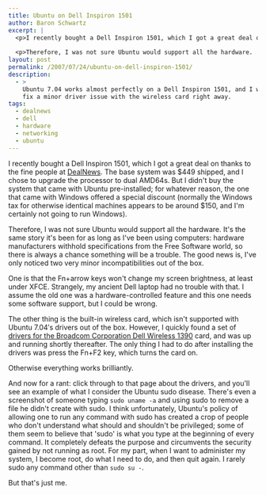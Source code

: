 ```yaml
---
title: Ubuntu on Dell Inspiron 1501
author: Baron Schwartz
excerpt: |
  <p>I recently bought a Dell Inspiron 1501, which I got a great deal on thanks to the fine people at <a href="http://www.dealnews.com/">DealNews</a>.  The base system was $449 shipped, and I chose to upgrade the processor to dual AMD64s.  But I didn't buy the system that came with Ubuntu pre-installed; for whatever reason, the one that came with Windows offered a special discount (normally the Windows tax for otherwise identical machines appears to be around $150, and I'm certainly not going to run Windows).</p>
  
  <p>Therefore, I was not sure Ubuntu would support all the hardware.  It's the same story it's been for as long as I've been using computers: hardware manufacturers withhold specifications from the Free Software world, so there is always a chance something will be a trouble.  The good news is, I've only noticed two very minor incompatibilities out of the box.</p>
layout: post
permalink: /2007/07/24/ubuntu-on-dell-inspiron-1501/
description:
  - >
    Ubuntu 7.04 works almost perfectly on a Dell Inspiron 1501, and I was able to
    fix a minor driver issue with the wireless card right away.
tags:
  - dealnews
  - dell
  - hardware
  - networking
  - ubuntu
---
```

I recently bought a Dell Inspiron 1501, which I got a great deal on thanks to the fine people at [DealNews][1]. The base system was $449 shipped, and I chose to upgrade the processor to dual AMD64s. But I didn't buy the system that came with Ubuntu pre-installed; for whatever reason, the one that came with Windows offered a special discount (normally the Windows tax for otherwise identical machines appears to be around $150, and I'm certainly not going to run Windows).

Therefore, I was not sure Ubuntu would support all the hardware. It's the same story it's been for as long as I've been using computers: hardware manufacturers withhold specifications from the Free Software world, so there is always a chance something will be a trouble. The good news is, I've only noticed two very minor incompatibilities out of the box.

One is that the Fn+arrow keys won't change my screen brightness, at least under XFCE. Strangely, my ancient Dell laptop had no trouble with that. I assume the old one was a hardware-controlled feature and this one needs some software support, but I could be wrong.

The other thing is the built-in wireless card, which isn't supported with Ubuntu 7.04&#8242;s drivers out of the box. However, I quickly found a set of [drivers for the Broadcom Corporation Dell Wireless 1390][2] card, and was up and running shortly thereafter. The only thing I had to do after installing the drivers was press the Fn+F2 key, which turns the card on.

Otherwise everything works brilliantly.

And now for a rant: click through to that page about the drivers, and you'll see an example of what I consider the Ubuntu sudo disease. There's even a screenshot of someone typing `sudo uname -a` and using sudo to remove a file he didn't create with sudo. I think unfortunately, Ubuntu's policy of allowing one to run any command with sudo has created a crop of people who don't understand what should and shouldn't be privileged; some of them seem to believe that 'sudo' is what you type at the beginning of every command. It completely defeats the purpose and circumvents the security gained by not running as root. For my part, when I want to administer my system, I become root, do what I need to do, and then quit again. I rarely sudo any command other than `sudo su -`.

But that's just me.

 [1]: http://www.dealnews.com/
 [2]: http://www.linux-geek.org/index.php/2007/04/22/dell-1390-native-linux-driver-how-to-updated
